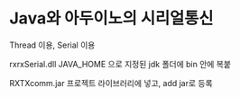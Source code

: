 # Java와 아두이노의 시리얼통신
Thread 이용, Serial 이용

rxrxSerial.dll
JAVA_HOME 으로 지정된 jdk 폴더에 bin 안에 복붙

RXTXcomm.jar
프로젝트 라이브러리에 넣고, add jar로 등록